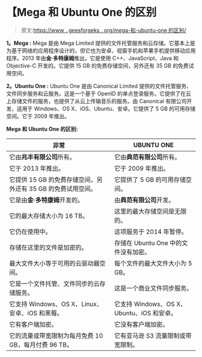 # 【Mega 和 Ubuntu One 的区别

> 原文:[https://www . geesforgeks . org/mega-和-ubuntu-one 的区别/](https://www.geeksforgeeks.org/difference-between-mega-and-ubuntu-one/)

**1。Mega :**
Mega 是由 Mega Limited 提供的文件托管服务和云存储。它基本上是为基于网络的应用程序设计的，但它也为安卓、视窗手机和苹果手机提供移动应用程序。2013 年由**金·多特康姆**推出。它是使用 C++、JavaScript、Java 和 Objective-C 开发的。它提供 15 GB 的免费存储空间，另外还有 35 GB 的免费试用空间。

**2。Ubuntu One :**
Ubuntu One 是由 Canonical Limited 提供的文件托管服务、文件同步服务和云服务。这是一个基于 OpenID 的单点登录服务。它提供了在云上存储文件的服务，也提供了从云上传输音乐的服务。由 Canonical 有限公司开发，适用于 Windows、OS X、iOS、Ubuntu、安卓。它提供了 5 GB 的可用存储空间。它于 2009 年推出。

**Mega 和 Ubuntu One 的区别:**

<center>

| 非常 | UBUNTU ONE |
| --- | --- |
| 它由**兆丰有限公司**所有。 | 它由**典范有限公司**所有。 |
| 它于 2013 年推出。 | 它于 2009 年推出。 |
| 它提供 15 GB 的免费存储空间，另外还有 35 GB 的免费试用空间。 | 它提供了 5 GB 的可用存储空间。 |
| 它是由**金·多特康姆**开发的。 | 由**典范有限公司**开发。 |
| 它的最大存储大小为 16 TB。 | 这里的最大存储空间是无限的。 |
| 它仍在使用中。 | 这项服务于 2014 年暂停。 |
| 存储在这里的文件是加密的。 | 存储在 Ubuntu One 中的文件没有加密。 |
| 最大文件大小等于可用的云驱动器空间。 | 每个文件的最大文件大小为 5 GB。 |
| 它是一个文件托管、文件同步的云存储服务。 | 这是一个商业文件同步服务。 |
| 它支持 Windows、OS X、Linux、安卓、iOS 和黑莓。 | 它支持 Windows、OS X、Ubuntu、iOS 和安卓。 |
| 它有客户端加密。 | 它没有客户端加密。 |
| 它的流量或带宽限制为每月免费 10 GB，每月付费 96 TB。 | 它有亚马逊 S3 流量限制或带宽限制。 |

</center>